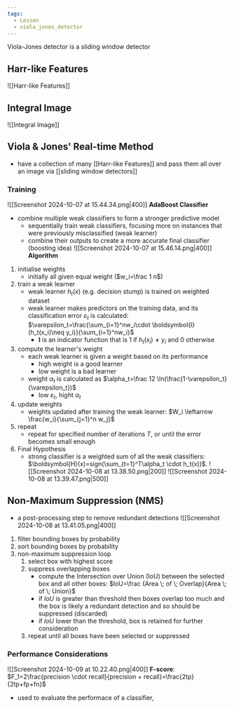 ```yaml
---
tags:
  - Lesson
  - viola_jones_detector
---
```

Viola-Jones detector is a sliding window detector
## Harr-like Features
![[Harr-like Features]]
## Integral Image
![[Integral Image]]
## Viola & Jones' Real-time Method
- have a collection of many [[Harr-like Features]] and pass them all over an image via [[sliding window detectors]]
### Training
![[Screenshot 2024-10-07 at 15.44.34.png|400]]
**AdaBoost Classifier**
- combine multiple weak classifiers to form a stronger predictive model
	- sequentially train weak classifiers, focusing more on instances that were previously misclassified (weak learner)
	- combine their outputs to create a more accurate final classifier (boosting idea)
![[Screenshot 2024-10-07 at 15.46.14.png|400]]
**Algorithm**
1. initialise weights
	- initially all given equal weight ($w_i=\frac 1 n$)
2. train a weak learner
	- weak learner $h_t(x)$ (e.g. decision stump) is trained on weighted dataset
	- weak learner makes predictors on the training data, and its classification error $\varepsilon_t$ is calculated: $\varepsilon_t=\frac{\sum_{i=1}^nw_i\cdot \boldsymbol{I}(h_t(x_i)\neq y_i)}{\sum_{i=1}^nw_i}$ 
		- $\boldsymbol{I}$ is an indicator function that is $1$ if $h_t(x_i)\neq y_i$ and $0$ otherwise
3. compute the learner's weight
	- each weak learner is given a weight based on its performance
		- high weight is a good learner
		- low weight is a bad learner
	- weight $\alpha_t$ is calculated as $\alpha_t=\frac 12 \ln(\frac{1-\varepsilon_t}{\varepsilon_t})$ 
		- low $\varepsilon_t$, hight $\alpha_t$ 
4. update weights
	- weights updated after training the weak learner: $W_i \leftarrow \frac{w_i}{\sum_{j=1}^n w_j}$ 
5. repeat
	- repeat for specified number of iterations $T$, or until the error becomes small enough
6. Final Hypothesis
	- strong classifier is a weighted sum of all the weak classifiers: $\boldsymbol{H}(x)=sign(\sum_{t=1}^T\alpha_t \cdot h_t(x))$. 
![[Screenshot 2024-10-08 at 13.38.50.png|200]]
![[Screenshot 2024-10-08 at 13.39.47.png|500]]
## Non-Maximum Suppression (NMS)
- a post-processing step to remove redundant detections
![[Screenshot 2024-10-08 at 13.41.05.png|400]]
1. filter bounding boxes by probability
2. sort bounding boxes by probability
3. non-maximum suppression loop
	1. select box with highest score
	2. suppress overlapping boxes
		- compute the Intersection over Union (IoU) between the selected box and all other boxes: $IoU=\frac {Area \; of \; Overlap}{Area \; of \; Union}$
		- if $IoU$ is greater than threshold then boxes overlap too much and the box is likely a redundant detection and so should be suppressed (discarded)
		- if $IoU$ lower than the threshold, box is retained for further consideration
	3. repeat until all boxes have been selected or suppressed
### Performance Considerations
![[Screenshot 2024-10-09 at 10.22.40.png|400]]
**F-score**: $F_1=2\frac{precision \cdot recall}{precision + recall}=\frac{2tp}{2tp+fp+fn}$
- used to evaluate the performace of a classifier, 